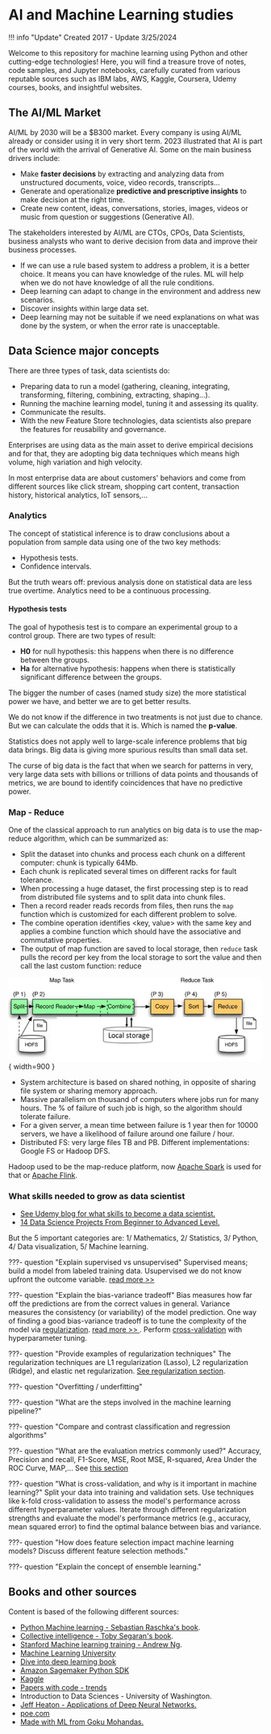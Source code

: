 # AI and Machine Learning studies

!!! info "Update"
    Created 2017 - Update 3/25/2024

Welcome to this repository for machine learning using Python and other cutting-edge technologies! Here, you will find a treasure trove of notes, code samples, and Jupyter notebooks, carefully curated from various reputable sources such as IBM labs, AWS, Kaggle, Coursera, Udemy courses, books, and insightful websites.

## The AI/ML Market

AI/ML by 2030 will be a $B300 market. Every company is using AI/ML already or consider using it in very short term. 2023 illustrated that AI is part of the world with the arrival of Generative AI. Some on the main business drivers include:

* Make **faster decisions** by extracting and analyzing data from unstructured documents, voice, video records, transcripts...
* Generate and operationalize **predictive and prescriptive insights** to make decision at the right time.
* Create new content, ideas, conversations, stories, images, videos or music from question or suggestions (Generative AI).

The stakeholders interested by AI/ML are CTOs, CPOs, Data Scientists, business analysts who want to derive decision from data and improve their business processes.

* If we can use a rule based system to address a problem, it is a better choice. It means you can have knowledge of the rules. ML will help when we do not have knowledge of all the rule conditions.
* Deep learning can adapt to change in the environment and address new scenarios.
* Discover insights within large data set.
* Deep learning may not be suitable if we need explanations on what was done by the system, or when the error rate is unacceptable.

## Data Science major concepts

There are three types of task, data scientists do: 

* Preparing data to run a model (gathering, cleaning, integrating, transforming, filtering, combining, extracting, shaping...).
* Running the machine learning model, tuning it and assessing its quality.
* Communicate the results.
* With the new Feature Store technologies, data scientists also prepare the features for reusability and governance.

Enterprises are using data as the main asset to derive empirical decisions and for that, they are adopting big data techniques which means high volume, high variation and high velocity.

In most enterprise data are about customers' behaviors and come from different sources like click stream, shopping cart content, transaction history, historical analytics, IoT sensors,...

### Analytics

The concept of statistical inference is to draw conclusions about a population from sample data using one of the two key methods:

* Hypothesis tests.
* Confidence intervals.

But the truth wears off: previous analysis done on statistical data are less true overtime. Analytics need to be a continuous processing.

#### Hypothesis tests  

The goal of hypothesis test is to compare an experimental group to a control group. There are two types of result:

* **H0** for null hypothesis: this happens when there is no difference between the groups.
* **Ha** for alternative hypothesis: happens when there is statistically significant difference between the groups.

The bigger the number of cases (named study size) the more statistical power we have, and better we are to get better results.

We do not know if the difference in two treatments is not just due to chance. But we can calculate the odds that it is. Which is named the **p-value**.

Statistics does not apply well to large-scale inference problems that big data brings. Big data is giving more spurious results than small data set.

The curse of big data is the fact that when we search for patterns in very, very large data sets with billions or trillions of data points and thousands of metrics,  we are bound to identify coincidences that have no predictive power.


### Map - Reduce

One of the classical approach to run analytics on big data is to use the map-reduce algorithm, which can be summarized as:

* Split the dataset into chunks and process each chunk on a different computer: chunk is typically 64Mb.
* Each chunk is replicated several times on different racks for fault tolerance.
* When processing a huge dataset, the first processing step is to read from distributed file systems and to split data into chunk files.
* Then a record reader reads records from files, then runs the `map` function which is customized for each different problem to solve.
* The combine operation identifies <key, value> with the same key and applies a combine function which should have the associative and commutative properties.
* The output of map function are saved to local storage, then `reduce` task pulls the record per key from the local storage to sort the value and then call the last custom function: reduce

![](./images/map-reduce-1.png){ width=900 }

* System architecture is based on shared nothing, in opposite of sharing file system or sharing memory approach.
* Massive parallelism on thousand of computers where jobs run for many hours. The % of failure of such job is high, so the algorithm should tolerate failure.
* For a given server, a mean time between failure is 1 year then for 10000 servers, we have a likelihood of failure around one failure / hour.
* Distributed FS: very large files TB and PB. Different implementations: Google FS or Hadoop DFS.

Hadoop used to be the map-reduce platform, now [Apache Spark](https://spark.apache.org/) is used for that or [Apache Flink](https://flink.apache.org/).


### What skills needed to grow as data scientist

* [See Udemy blog for what skills to become a data scientist.](https://blog.udemy.com/what-skills-do-you-need-to-become-a-data-scientist/)
* [14 Data Science Projects From Beginner to Advanced Level.](https://blog.udemy.com/data-science-projects)

But the 5 important categories are: 1/ Mathematics, 2/ Statistics, 3/ Python, 4/ 
Data visualization, 5/ Machine learning.

???- question "Explain supervised vs unsupervised"
    Supervised means; build a model from labeled training data. Usupervised we do not know upfront the outcome variable. [read more >> ](./ml/index.md/#supervised-learning)

???- question "Explain the bias-variance tradeoff"
    Bias measures how far off the predictions are from the correct values in general. Variance measures the consistency (or variability) of the model prediction. One way of finding a good bias-variance tradeoff is to tune the complexity of the model via [regularization](./concepts/index.md/#regulaziation). [read more >> ](./concepts/index.md/#variance). Perform [cross-validation]() with hyperparameter tuning.

???- question "Provide examples of regularization techniques"
     The regularization techniques are L1 regularization (Lasso), L2 regularization (Ridge), and elastic net regularization.  [See regularization section](./concepts/index.md/#regulaziation).

???- question "Overfitting / underfitting"

???- question "What are the steps involved in the machine learning pipeline?"

???- question "Compare and contrast classification and regression algorithms"

???- question "What are the evaluation metrics commonly used?"
    Accuracy, Precision  and recall, F1-Score, MSE, Root MSE, R-squared, Area Under the ROC Curve, MAP,... See [this section](./concepts/index.md/#common-performance-metrics-used)

???- question "What is cross-validation, and why is it important in machine learning?"
    Split your data into training and validation sets. Use techniques like k-fold cross-validation to assess the model's performance across different hyperparameter values. Iterate through different regularization strengths and evaluate the model's performance metrics (e.g., accuracy, mean squared error) to find the optimal balance between bias and variance.

???- question "How does feature selection impact machine learning models? Discuss different feature selection methods."

???- question "Explain the concept of ensemble learning."

## Books and other sources

Content is based of the following different sources:

* [Python Machine learning - Sebastian Raschka's book](https://www.amazon.com/Python-Machine-Learning-Sebastian-Raschka/dp/1783555130/ref=asc_df_1783555130/?tag=hyprod-20&linkCode=df0&hvadid=312140868236&hvpos=1o7&hvnetw=g&hvrand=12056535591325453294&hvpone=&hvptwo=&hvqmt=&hvdev=c&hvdvcmdl=&hvlocint=&hvlocphy=9032152&hvtargid=pla-406163981473&psc=1).
* [Collective intelligence - Toby Segaran's book](https://www.amazon.com/Programming-Collective-Intelligence-Building-Applications/dp/0596529325/ref=sr_1_2?crid=1UBVCJKMM17Q6&keywords=collective+intelligence&qid=1553021611&s=books&sprefix=collective+inte%2Cstripbooks%2C236&sr=1-2).
* [Stanford Machine learning training - Andrew Ng](https://www.coursera.org/learn/machine-learning).
* [Machine Learning University](https://mlu.corp.amazon.com/course-catalog/)
* [Dive into deep learning book](https://d2l.ai)
* [Amazon Sagemaker Python SDK](https://sagemaker.readthedocs.io/en/stable/)
* [Kaggle](http://kaggle.com)
* [Papers with code - trends](https://paperswithcode.com/)
* Introduction to Data Sciences - University of Washington.
* [Jeff Heaton - Applications of Deep Neural Networks.](https://github.com/jeffheaton/t81_558_deep_learning)
* [poe.com](https://poe.com)
* [Made with ML from Goku Mohandas.](https://madewithml.com/)